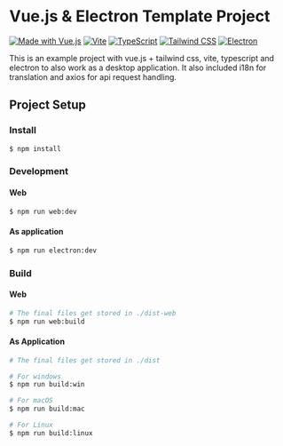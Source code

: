 # Vue.js & Electron Template Project

[![Made with Vue.js](https://img.shields.io/badge/Made%20with-Vue.js-42b883?style=flat-square&logo=vue.js)](https://vuejs.org)
[![Vite](https://img.shields.io/badge/Vite-Built%20with-646CFF?style=flat-square&logo=vite)](https://vitejs.dev)
[![TypeScript](https://img.shields.io/badge/TypeScript-Ready-3178C6?style=flat-square&logo=typescript)](https://www.typescriptlang.org)
[![Tailwind CSS](https://img.shields.io/badge/TailwindCSS-Styled-38B2AC?style=flat-square&logo=tailwind-css)](https://tailwindcss.com)
[![Electron](https://img.shields.io/badge/Electron-Built%20with-47848F?style=flat-square&logo=electron&logoColor=white)](https://www.electronjs.org)

This is an example project with vue.js + tailwind css, vite, typescript and electron to also work as a desktop
application. It also included i18n for translation and axios for api request handling.

## Project Setup

### Install

```bash
$ npm install
```

### Development

#### Web

```bash
$ npm run web:dev
```

#### As application

```bash
$ npm run electron:dev
```

### Build

#### Web

```bash
# The final files get stored in ./dist-web
$ npm run web:build
```

#### As Application

```bash
# The final files get stored in ./dist

# For windows
$ npm run build:win

# For macOS
$ npm run build:mac

# For Linux
$ npm run build:linux
```
